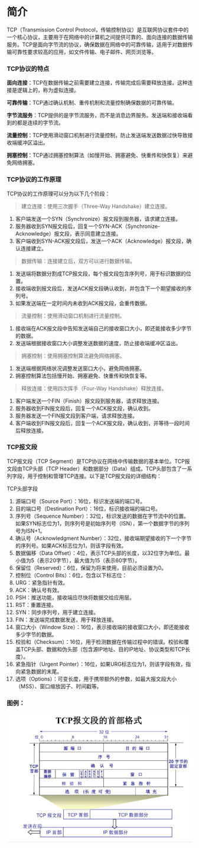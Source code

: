 # 简介

TCP（Transmission Control Protocol，传输控制协议）是互联网协议套件中的一个核心协议，主要用于在网络中的计算机之间提供可靠的、面向连接的数据传输服务。TCP是面向字节流的协议，确保数据在网络中的可靠传输，适用于对数据传输可靠性要求较高的应用，如文件传输、电子邮件、网页浏览等。

### TCP协议的特点

**面向连接**：TCP在数据传输之前需要建立连接，传输完成后需要释放连接。这种连接是逻辑上的，称为虚拟连接。

**可靠传输**：TCP通过确认机制、重传机制和流量控制确保数据的可靠传输。

**字节流服务**：TCP提供的是字节流服务，而不是消息边界服务。发送端和接收端看到的都是连续的字节流。

**流量控制**：TCP使用滑动窗口机制进行流量控制，防止发送端发送数据过快导致接收端缓冲区溢出。

**拥塞控制**：TCP通过拥塞控制算法（如慢开始、拥塞避免、快重传和快恢复）来避免网络拥塞。

### TCP协议的工作原理

TCP协议的工作原理可以分为以下几个阶段：

> 建立连接：使用三次握手（Three-Way Handshake）建立连接。
1. 客户端发送一个SYN（Synchronize）报文段到服务器，请求建立连接。
2. 服务器收到SYN报文段后，回复一个SYN-ACK（Synchronize-Acknowledge）报文段，表示同意建立连接。
3. 客户端收到SYN-ACK报文段后，发送一个ACK（Acknowledge）报文段，确认连接建立。

> 数据传输：连接建立后，双方可以进行数据传输。
1. 发送端将数据分割成TCP报文段，每个报文段包含序列号，用于标识数据的位置。
2. 接收端收到报文段后，发送ACK报文段确认收到，并包含下一个期望接收的序列号。
3. 如果发送端在一定时间内未收到ACK报文段，会重传数据。

> 流量控制：使用滑动窗口机制进行流量控制。
1. 接收端在ACK报文段中告知发送端自己的接收窗口大小，即还能接收多少字节的数据。
2. 发送端根据接收窗口大小调整发送数据的速度，防止接收端缓冲区溢出。

> 拥塞控制：使用拥塞控制算法避免网络拥塞。
1. 发送端根据网络状况调整发送窗口大小，避免网络拥塞。
2. 拥塞控制算法包括慢开始、拥塞避免、快重传和快恢复等。

> 释放连接：使用四次挥手（Four-Way Handshake）释放连接。
1. 客户端发送一个FIN（Finish）报文段到服务器，请求释放连接。
2. 服务器收到FIN报文段后，回复一个ACK报文段，确认收到。
3. 服务器发送一个FIN报文段到客户端，请求释放连接。
4. 客户端收到FIN报文段后，回复一个ACK报文段，确认收到，并等待一段时间后释放连接。

### TCP报文段

TCP报文段（TCP Segment）是TCP协议在网络中传输数据的基本单位。TCP报文段由TCP头部（TCP Header）和数据部分（Data）组成。TCP头部包含了一系列字段，用于控制和管理TCP连接。以下是TCP报文段的详细结构：

TCP头部字段

1. 源端口号（Source Port）：16位，标识发送端的端口号。
2. 目的端口号（Destination Port）：16位，标识接收端的端口号。
3. 序列号（Sequence Number）：32位，标识发送的数据在字节流中的位置。如果SYN标志位为1，则序列号是初始序列号（ISN），第一个数据字节的序列号为ISN+1。
4. 确认号（Acknowledgment Number）：32位，接收端期望接收的下一个字节的序列号。如果ACK标志位为1，则该字段有效。
5. 数据偏移（Data Offset）：4位，表示TCP头部的长度，以32位字为单位。最小值为5（表示20字节），最大值为15（表示60字节）。
6. 保留位（Reserved）：6位，保留为将来使用，目前必须设置为0。
7. 控制位（Control Bits）：6位，包含以下标志位：
8. URG：紧急指针有效。
9. ACK：确认号有效。
10. PSH：推送功能，接收端应尽快将数据交给应用层。
11. RST：重置连接。
12. SYN：同步序列号，用于建立连接。
13. FIN：发送端完成数据发送，用于释放连接。
14. 窗口大小（Window Size）：16位，表示接收端的接收窗口大小，即还能接收多少字节的数据。
15. 校验和（Checksum）：16位，用于检测数据在传输过程中的错误。校验和覆盖TCP头部、数据和伪头部（包含源IP地址、目的IP地址、协议类型和TCP长度）。
16. 紧急指针（Urgent Pointer）：16位，如果URG标志位为1，则该字段有效，指向紧急数据的末尾。
17. 选项（Options）：可变长度，用于携带额外的参数，如最大报文段大小（MSS）、窗口缩放因子、时间戳等。

### 图例：

![](../0IMG/tu_1.png)